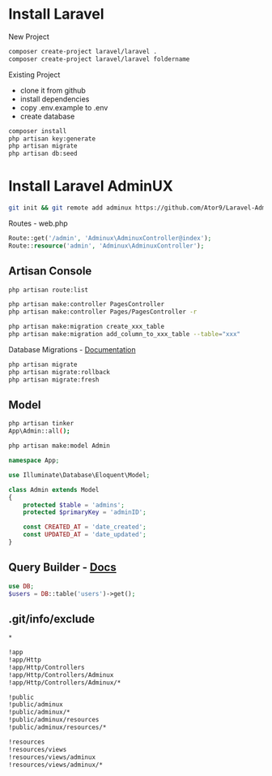 # Install Laravel
New Project
```sh
composer create-project laravel/laravel .
composer create-project laravel/laravel foldername
```
Existing Project
- clone it from github
- install dependencies
- copy .env.example to .env
- create database
```sh
composer install
php artisan key:generate
php artisan migrate
php artisan db:seed
```

# Install Laravel AdminUX
```sh
git init && git remote add adminux https://github.com/Ator9/Laravel-AdminUX.git && git pull adminux master
```
Routes - web.php
```php
Route::get('/admin', 'Adminux\AdminuxController@index');
Route::resource('admin', 'Adminux\AdminuxController');
```

## Artisan Console
```sh
php artisan route:list

php artisan make:controller PagesController
php artisan make:controller Pages/PagesController -r

php artisan make:migration create_xxx_table
php artisan make:migration add_column_to_xxx_table --table="xxx"
```

Database Migrations - <a href="http://laravel.com/docs/migrations">Documentation</a>
```sh
php artisan migrate
php artisan migrate:rollback
php artisan migrate:fresh
```

## Model
```sh
php artisan tinker
App\Admin::all();
```
```sh
php artisan make:model Admin
```
```php
namespace App;

use Illuminate\Database\Eloquent\Model;

class Admin extends Model
{
    protected $table = 'admins';
    protected $primaryKey = 'adminID';

    const CREATED_AT = 'date_created';
    const UPDATED_AT = 'date_updated';
}
```

## Query Builder - <a href="http://laravel.com/docs/queries">Docs</a>
```php
use DB;
$users = DB::table('users')->get();
```

## .git/info/exclude
```sh
*

!app
!app/Http
!app/Http/Controllers
!app/Http/Controllers/Adminux
!app/Http/Controllers/Adminux/*

!public
!public/adminux
!public/adminux/*
!public/adminux/resources
!public/adminux/resources/*

!resources
!resources/views
!resources/views/adminux
!resources/views/adminux/*
```
